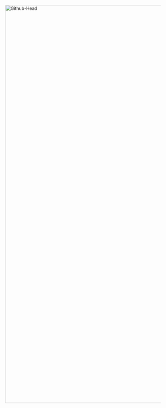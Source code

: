 
<img width="1286" alt="Github-Head" src="https://user-images.githubusercontent.com/21169820/127513451-dc3eb84f-eecc-414d-9557-55c8aa68f9a9.png">
